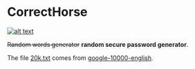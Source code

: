 # CorrectHorse

[![alt text](https://imgs.xkcd.com/comics/password_strength.png "Password strength xkcd")](https://xkcd.com/936/)

<s>Random words generator</s> **random secure password generator**.

The file [20k.txt](https://github.com/Shifterovich/CorrectHorse/blob/master/20k.txt) comes from [google-10000-english](https://github.com/first20hours/google-10000-english).
